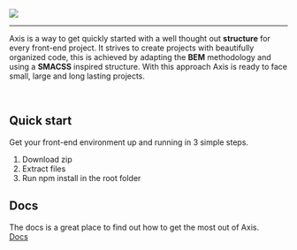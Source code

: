 ![](https://i.gyazo.com/52004f847a41f81253f96eeb5ddd73e0.png)
***

Axis is a way to get quickly started with a well thought out **structure** for every front-end project. It strives to create projects with beautifully organized code, this is achieved by adapting the **BEM** methodology and using a **SMACSS** inspired structure. With this approach Axis is ready to face small, large and long lasting projects.

<br>

## Quick start
Get your front-end environment up and running in 3 simple steps.
1. Download zip
2. Extract files
3. Run npm install in the root folder


## Docs
The docs is a great place to find out how to get the most out of Axis.
<br>
[Docs](https://github.com/MartijnKeesmaat/Project-Axis/wiki)
